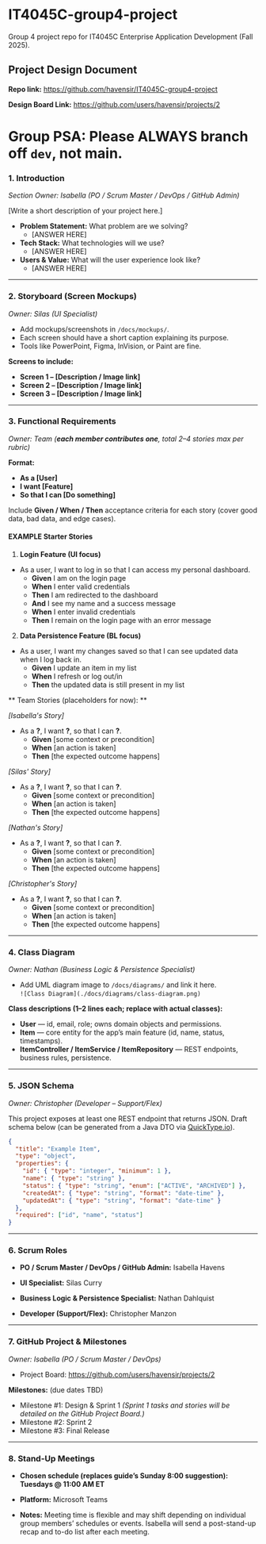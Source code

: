 # IT4045C-group4-project
Group 4 project repo for IT4045C Enterprise Application Development (Fall 2025).

## Project Design Document

**Repo link:** https://github.com/havensir/IT4045C-group4-project

**Design Board Link:** https://github.com/users/havensir/projects/2

# Group PSA: Please **ALWAYS** branch off `dev`, **not** main.

### 1. Introduction
*Section Owner: Isabella (PO / Scrum Master / DevOps / GitHub Admin)* 

[Write a short description of your project here.]  

- **Problem Statement:** What problem are we solving?  
  - [ANSWER HERE]  
- **Tech Stack:** What technologies will we use?  
  - [ANSWER HERE]  
- **Users & Value:** What will the user experience look like?  
  - [ANSWER HERE]  

---

### 2. Storyboard (Screen Mockups)
*Owner: Silas (UI Specialist)*  

- Add mockups/screenshots in `/docs/mockups/`.  
- Each screen should have a short caption explaining its purpose.  
- Tools like PowerPoint, Figma, InVision, or Paint are fine.  

**Screens to include:**  
- **Screen 1 – [Description / Image link]**  
- **Screen 2 – [Description / Image link]**  
- **Screen 3 – [Description / Image link]**  

---

### 3. Functional Requirements
*Owner: Team (**each member contributes one**, total 2–4 stories max per rubric)*

**Format:**
- **As a [User]**  
- **I want [Feature]**  
- **So that I can [Do something]**

Include **Given / When / Then** acceptance criteria for each story (cover good data, bad data, and edge cases).


#### EXAMPLE Starter Stories  
1) **Login Feature (UI focus)**  
- As a user, I want to log in so that I can access my personal dashboard.  
  - **Given** I am on the login page  
  - **When** I enter valid credentials  
  - **Then** I am redirected to the dashboard  
  - **And** I see my name and a success message  
  - **When** I enter invalid credentials  
  - **Then** I remain on the login page with an error message

2) **Data Persistence Feature (BL focus)**  
- As a user, I want my changes saved so that I can see updated data when I log back in.  
  - **Given** I update an item in my list  
  - **When** I refresh or log out/in  
  - **Then** the updated data is still present in my list

** Team Stories (placeholders for now): **
 
*[Isabella's Story]*
- As a **?**, I want **?**, so that I can **?**.
  - **Given** [some context or precondition]
  - **When** [an action is taken]
  - **Then** [the expected outcome happens]

*[Silas' Story]*
- As a **?**, I want **?**, so that I can **?**.
  - **Given** [some context or precondition]
  - **When** [an action is taken]
  - **Then** [the expected outcome happens]

*[Nathan's Story]*
- As a **?**, I want **?**, so that I can **?**.
  - **Given** [some context or precondition]
  - **When** [an action is taken]
  - **Then** [the expected outcome happens]

*[Christopher's Story]*
- As a **?**, I want **?**, so that I can **?**.
  - **Given** [some context or precondition]
  - **When** [an action is taken]
  - **Then** [the expected outcome happens]

---

### 4. Class Diagram
*Owner: Nathan (Business Logic & Persistence Specialist)*  

- Add UML diagram image to `/docs/diagrams/` and link it here.  
  `![Class Diagram](./docs/diagrams/class-diagram.png)`

**Class descriptions (1–2 lines each; replace with actual classes):**
- **User** — id, email, role; owns domain objects and permissions.  
- **Item** — core entity for the app’s main feature (id, name, status, timestamps).  
- **ItemController / ItemService / ItemRepository** — REST endpoints, business rules, persistence.

---

### 5. JSON Schema
*Owner: Christopher (Developer – Support/Flex)*

This project exposes at least one REST endpoint that returns JSON. Draft schema below (can be generated from a Java DTO via [QuickType.io](https://quicktype.io/)).

```json
{
  "title": "Example Item",
  "type": "object",
  "properties": {
    "id": { "type": "integer", "minimum": 1 },
    "name": { "type": "string" },
    "status": { "type": "string", "enum": ["ACTIVE", "ARCHIVED"] },
    "createdAt": { "type": "string", "format": "date-time" },
    "updatedAt": { "type": "string", "format": "date-time" }
  },
  "required": ["id", "name", "status"]
}
```
---

### 6. Scrum Roles
- **PO / Scrum Master / DevOps / GitHub Admin:** Isabella Havens

- **UI Specialist:** Silas Curry

- **Business Logic & Persistence Specialist:** Nathan Dahlquist 

- **Developer (Support/Flex):** Christopher Manzon


---

### 7. GitHub Project & Milestones
*Owner: Isabella (PO / Scrum Master / DevOps)*
- Project Board: https://github.com/users/havensir/projects/2

**Milestones:** (due dates TBD)

- Milestone #1: Design & Sprint 1 *(Sprint 1 tasks and stories will be detailed on the GitHub Project Board.)*
- Milestone #2: Sprint 2
- Milestone #3: Final Release
  
---

### 8. Stand-Up Meetings
- **Chosen schedule (replaces guide’s Sunday 8:00 suggestion): Tuesdays @ 11:00 AM ET**

- **Platform:** Microsoft Teams

- **Notes:** Meeting time is flexible and may shift depending on individual group members’ schedules or events. 
Isabella will send a post-stand-up recap and to-do list after each meeting.